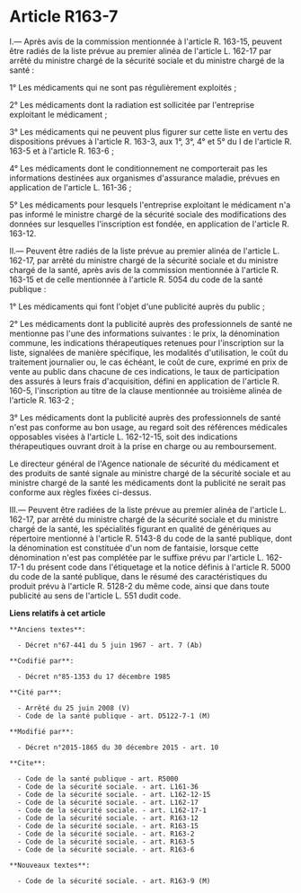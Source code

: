 # Article R163-7

I.― Après avis de la commission mentionnée à l'article R. 163-15, peuvent être radiés de la liste prévue au premier alinéa de
l'article L. 162-17 par arrêté du ministre chargé de la sécurité sociale et du ministre chargé de la santé : 

1° Les médicaments qui ne sont pas régulièrement exploités ; 

2° Les médicaments dont la radiation est sollicitée par l'entreprise exploitant le médicament ; 

3° Les médicaments qui ne peuvent plus figurer sur cette liste en vertu des dispositions prévues à l'article R. 163-3, aux
1°, 3°, 4° et 5° du I de l'article R. 163-5 et à l'article R. 163-6 ; 

4° Les médicaments dont le conditionnement ne comporterait pas les informations destinées aux organismes d'assurance maladie,
prévues en application de l'article L. 161-36 ; 

5° Les médicaments pour lesquels l'entreprise exploitant le médicament n'a pas informé le ministre chargé de la sécurité
sociale des modifications des données sur lesquelles l'inscription est fondée, en application de l'article R. 163-12. 

II.― Peuvent être radiés de la liste prévue au premier alinéa de l'article L. 162-17, par arrêté du ministre chargé de la
sécurité sociale et du ministre chargé de la santé, après avis de la commission mentionnée à l'article R. 163-15 et de celle
mentionnée à l'article R. 5054 du code de la santé publique : 

1° Les médicaments qui font l'objet d'une publicité auprès du public ; 

2° Les médicaments dont la publicité auprès des professionnels de santé ne mentionne pas l'une des informations suivantes :
le prix, la dénomination commune, les indications thérapeutiques retenues pour l'inscription sur la liste, signalées de
manière spécifique, les modalités d'utilisation, le coût du traitement journalier ou, le cas échéant, le coût de cure,
exprimé en prix de vente au public dans chacune de ces indications, le taux de participation des assurés à leurs frais
d'acquisition, défini en application de l'article R. 160-5, l'inscription au titre de la clause mentionnée au troisième
alinéa de l'article R. 163-2 ; 

3° Les médicaments dont la publicité auprès des professionnels de santé n'est pas conforme au bon usage, au regard soit des
références médicales opposables visées à l'article L. 162-12-15, soit des indications thérapeutiques ouvrant droit à la prise
en charge ou au remboursement. 

Le directeur général de l'Agence nationale de sécurité du médicament et des produits de santé signale au ministre chargé de
la sécurité sociale et au ministre chargé de la santé les médicaments dont la publicité ne serait pas conforme aux règles
fixées ci-dessus. 

III.― Peuvent être radiées de la liste prévue au premier alinéa de l'article L. 162-17, par arrêté du ministre chargé de la
sécurité sociale et du ministre chargé de la santé, les spécialités figurant en qualité de génériques au répertoire mentionné
à l'article R. 5143-8 du code de la santé publique, dont la dénomination est constituée d'un nom de fantaisie, lorsque cette
dénomination n'est pas complétée par le suffixe prévu par l'article L. 162-17-1 du présent code dans l'étiquetage et la
notice définis à l'article R. 5000 du code de la santé publique, dans le résumé des caractéristiques du produit prévu à
l'article R. 5128-2 du même code, ainsi que dans toute publicité au sens de l'article L. 551 dudit code.

**Liens relatifs à cet article**

	**Anciens textes**:

	  - Décret n°67-441 du 5 juin 1967 - art. 7 (Ab)

	**Codifié par**:

	  - Décret n°85-1353 du 17 décembre 1985

	**Cité par**:

	  - Arrêté du 25 juin 2008 (V)
	  - Code de la santé publique - art. D5122-7-1 (M)

	**Modifié par**:

	  - Décret n°2015-1865 du 30 décembre 2015 - art. 10

	**Cite**:

	  - Code de la santé publique - art. R5000
	  - Code de la sécurité sociale. - art. L161-36
	  - Code de la sécurité sociale. - art. L162-12-15
	  - Code de la sécurité sociale. - art. L162-17
	  - Code de la sécurité sociale. - art. L162-17-1
	  - Code de la sécurité sociale. - art. R163-12
	  - Code de la sécurité sociale. - art. R163-15
	  - Code de la sécurité sociale. - art. R163-2
	  - Code de la sécurité sociale. - art. R163-5
	  - Code de la sécurité sociale. - art. R163-6

	**Nouveaux textes**:

	  - Code de la sécurité sociale. - art. R163-9 (M)
